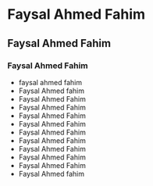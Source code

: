 # Faysal Ahmed Fahim

## Faysal Ahmed Fahim

### Faysal Ahmed Fahim

- faysal ahmed fahim
- Faysal Ahmed fahim
- Faysal Ahmed Fahim
- Faysal Ahmed Fahim
- Faysal Ahmed Fahim
- Faysal Ahmed Fahim
- Faysal Ahmed Fahim
- Faysal Ahmed Fahim
- Faysal Ahmed Fahim
- Faysal Ahmed Fahim
- Faysal Ahmed Fahim
- Faysal Ahmed fahim
